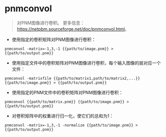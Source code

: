 # pnmconvol

> 对PNM图像进行卷积。
> 更多信息：<https://netpbm.sourceforge.net/doc/pnmconvol.html>。

- 使用指定的卷积矩阵对PNM图像进行卷积：

`pnmconvol -matrix=-1,3,-1 {{path/to/image.pnm}} > {{path/to/output.pnm}}`

- 使用指定文件中的卷积矩阵对PNM图像进行卷积，每个输入图像的层对应一个文件：

`pnmconvol -matrixfile {{path/to/matrix1,path/to/matrix2,...}} {{path/to/image.pnm}} > {{path/to/output.pnm}}`

- 使用指定的PNM文件中的卷积矩阵对PNM图像进行卷积：

`pnmconvol {{path/to/matrix.pnm}} {{path/to/image.pnm}} > {{path/to/output.pnm}}`

- 对卷积矩阵中的权重进行归一化，使它们的总和为1：

`pnmconvol -matrix=-1,3,-1 -normalize {{path/to/image.pnm}} > {{path/to/output.pnm}}`